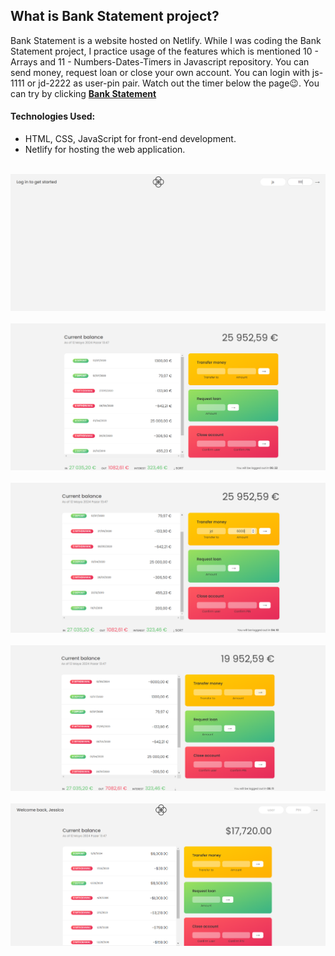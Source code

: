 ## What is Bank Statement project?

Bank Statement is a website hosted on Netlify. While I was coding the Bank Statement project, I practice usage of the features which is mentioned 10 - Arrays and 11 - Numbers-Dates-Timers in Javascript repository. You can send money, request loan or close your own account. You can login with js-1111 or jd-2222 as user-pin pair. Watch out the timer below the page😉. You can try by clicking <strong>[ Bank Statement ](https://bank-statement-gldn.netlify.app//)</strong>

#### Technologies Used:

- HTML, CSS, JavaScript for front-end development.
- Netlify for hosting the web application.

 <br/> 
   <img src="./ReadME__img/bankStatement--1.png" alt="Bank Statement">
<br/>
 <br/> 
   <img src="./ReadME__img/bankStatement--2.png" alt="Bank Statement">
<br/>
 <br/> 
   <img src="./ReadME__img/bankStatement--3.png" alt="Bank Statement">
<br/>
 <br/> 
   <img src="./ReadME__img/bankStatement--4.png" alt="Bank Statement">
<br/>
 <br/> 
   <img src="./ReadME__img/bankStatement--5.png" alt="Bank Statement">
<br/>

<br/>
